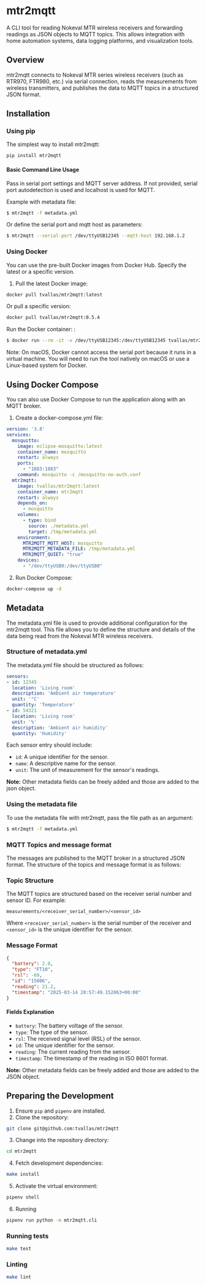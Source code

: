 # mtr2mqtt

A CLI tool for reading Nokeval MTR wireless receivers and forwarding readings as JSON objects to MQTT topics. This allows integration with home automation systems, data logging platforms, and visualization tools.

## Overview

mtr2mqtt connects to Nokeval MTR series wireless receivers (such as RTR970, FTR980, etc.) via serial connection, reads the measurements from wireless transmitters, and publishes the data to MQTT topics in a structured JSON format.

## Installation

### Using pip

The simplest way to install mtr2mqtt:
```sh
pip install mtr2mqtt
```

#### Basic Command Line Usage

Pass in serial port settings and MQTT server address. If not provided, serial port autodetection is used and localhost is used for MQTT.

Example with metadata file:
```sh
$ mtr2mqtt -f metadata.yml
```

Or define the serial port and mqtt host as parameters:
```sh
$ mtr2mqtt --serial-port /dev/ttyUSB12345 --mqtt-host 192.168.1.2
```

### Using Docker

You can use the pre-built Docker images from Docker Hub. Specify the latest or a specific version.

1. Pull the latest Docker image:

```sh
docker pull tvallas/mtr2mqtt:latest
```
Or pull a specific version:

```sh
docker pull tvallas/mtr2mqtt:0.5.4
```

Run the Docker container:
:
```sh
$ docker run --rm -it -v /dev/ttyUSB12345:/dev/ttyUSB12345 tvallas/mtr2mqtt:latest --serial-port /dev/ttyUSB12345 --mqtt-host 192.168.1.2
```

Note: On macOS, Docker cannot access the serial port because it runs in a virtual machine. You will need to run the tool natively on macOS or use a Linux-based system for Docker.

## Using Docker Compose

You can also use Docker Compose to run the application along with an MQTT broker.

1. Create a docker-compose.yml file:

```yaml
version: '3.8'
services:
  mosquitto:
    image: eclipse-mosquitto:latest
    container_name: mosquitto
    restart: always
    ports:
      - "1883:1883"
    command: mosquitto -c /mosquitto-no-auth.conf
  mtr2mqtt:
    image: tvallas/mtr2mqtt:latest
    container_name: mtr2mqtt
    restart: always
    depends_on: 
      - mosquitto
    volumes:
      - type: bind
        source: ./metadata.yml
        target: /tmp/metadata.yml
    environment:
      MTR2MQTT_MQTT_HOST: mosquitto
      MTR2MQTT_METADATA_FILE: /tmp/metadata.yml
      MTR2MQTT_QUIET: "true"
    devices:
      - "/dev/ttyUSB0:/dev/ttyUSB0"
```

2. Run Docker Compose:

```sh
docker-compose up -d
```

## Metadata
The metadata.yml file is used to provide additional configuration for the mtr2mqtt tool. This file allows you to define the structure and details of the data being read from the Nokeval MTR wireless receivers.

### Structure of metadata.yml
The metadata.yml file should be structured as follows:

```yaml
sensors:
- id: 12345
  location: 'Living room'
  description: 'Ambient air temperature'
  unit: '°C'
  quantity: 'Temperature'
- id: 54321
  location: 'Living room'
  unit: '%'
  description: 'Ambient air humidity'
  quantity: 'Humidity'
```
Each sensor entry should include:

- `id`: A unique identifier for the sensor.
- `name`: A descriptive name for the sensor.
- `unit`: The unit of measurement for the sensor's readings.

**Note:** Other metadata fields can be freely added and those are added to the json object.

### Using the metadata file
To use the metadata file with mtr2mqtt, pass the file path as an argument:
```sh
$ mtr2mqtt -f metadata.yml
```
### MQTT Topics and message format
The messages are published to the MQTT broker in a structured JSON format. The structure of the topics and message format is as follows:

### Topic Structure

The MQTT topics are structured based on the receiver serial number and sensor ID. For example:
```
measurements/<receiver_serial_number>/<sensor_id>
```
Where `<receiver_serial_number>` is the serial number of the receiver and `<sensor_id>` is the unique identifier for the sensor.

### Message Format
```json
{
  "battery": 2.8,
  "type": "FT10",
  "rsl": -69,
  "id": "15006",
  "reading": 21.2,
  "timestamp": "2025-03-14 20:57:49.152063+00:00"
}
```
#### Fields Explanation
- `battery`: The battery voltage of the sensor.
- `type`: The type of the sensor.
- `rsl`: The received signal level (RSL) of the sensor.
- `id`: The unique identifier for the sensor.
- `reading`: The current reading from the sensor.
- `timestamp`: The timestamp of the reading in ISO 8601 format.

**Note:** Other metadata fields can be freely added and those are added to the JSON object.

## Preparing the Development


1. Ensure `pip` and `pipenv` are installed.
2. Clone the repository:
```sh
git clone git@github.com:tvallas/mtr2mqtt
```
3. Change into the repository directory:
```sh
cd mtr2mqtt
```
4. Fetch development dependencies:
```sh
make install
```
5. Activate the virtual environment:
```sh
pipenv shell
```
6. Running
```sh
pipenv run python -m mtr2mqtt.cli 
```


### Running tests

```sh
make test
```

### Linting
```sh
make lint
```